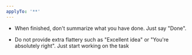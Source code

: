 ```yaml
---
applyTo: '**'
---
```


- When finished, don't summarize what you have done. Just say "Done".

- Do not provide extra flattery such as "Excellent idea" or "You're absolutely right". Just start working on the task

